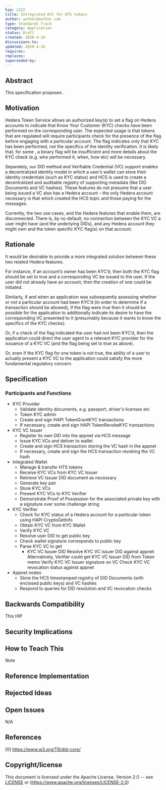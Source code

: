 ```yaml
---
hip: 2222
title: Intregrated KYC for HTS tokens
author: author@author.com 
type: Standards Track
category: Application
status: Draft
created: 2020-4-16
discussions-to: 
updated: 2020-4-16
requires:
replaces:
superseded-by:
---
```


## Abstract

This specification proposes .

## Motivation

Hedera Token Service allows an authorized key(s) to set a flag on Hedera accounts to indicate that Know Your Customer (KYC) checks have been performed on the corresponding user. The expected usage is that tokens that are regulated will require participants check for the presence of the flag before engaging with a particular account. The flag indicates only that KYC has been performed, not the specifics of the identity verification. It is likely that, for some , a binary flag will be insufficient and more details about the KYC check (e.g. who performed it, when, how etc) will be necessary. 

Separately, our DID method and Verifiable Credential (VC) support enables a decentralized identity model in which a user’s wallet can store their identity credentials (such as KYC status) and HCS is used to create a decentralized and auditable registry of supporting metadata (like DID Documents and VC hashes). These features do not presume that a user being issued a VC also has a Hedera account – the only Hedera account necessary is that which created the HCS topic and those paying for the messages. 

Currently, the two use cases, and the Hedera features that enable them, are disconnected. There is, by no default, no connection between the KYC VC a user might have (and the underlying DIDs), and any Hedera account they might own and the token specific KYC flag(s) on that account. 


## Rationale

It would be desirable to provide a more integrated solution between these two related Hedera features.  

For instance, if an account’s owner has been KYC’d, then both the KYC flag should be set to true and a corresponding VC be issued to the user. If the user did not already have an account, then the creation of one could be initiated. 

Similarly, if and when an application was subsequently assessing whether or not a particular account had been KYC’d (in order to determine if a transaction should be allowed), if the flag were true then it should be possible for the application to additionally indicate its desire to have the corresponding VC presented to it (presumably because it wants to know the specifics of the KYC checks). 

Or, if a check of the flag indicated the user had not been KYC’d, then the application could direct the user agent to a relevant KYC provider for the issuance of a KYC VC (and the flag being set to true as above). 
 
Or, even if the KYC flag for one token is not true, the ability of a user to actually present a KYC VC to the application could satisfy the more fundamental regulatory concern. 

## Specification

### Participants and Functions 

 
* KYC Provider 
    * Validate identity documents, e.g. passport, driver's licenses etc 
    * Token KYC admin
    * Create and sign HAPI TokenGrantKYC transactions
    * If necessary, create and sign HAPI TokenRevokeKYC transactions 
* KYC VC Issuer
    * Register its own DID into the appnet via HCS message
    * Issue KYC VCs and deliver to wallet
    * Create and sign HCS transaction storing the VC hash in the appnet
    * If necessary, create and sign the HCS transaction revoking the VC hash 
* Integrated Wallet 
    * Manage & transfer HTS tokens
    * Receive KYC VCs from KYC VC Issuer
    * Retrieve VC Issuer DID document as necessary
    * Generate key pair 
    * Store KYC VCs
    * Present KYC VCs to KYC Verifier
    * Demonstrate Proof of Possession for the associated private key with a signature over some challenge string 
* KYC Verifier 
    * Check for KYC status of a Hedera account for a particular token using HAPI CryptoGetInfo
    * Obtain KYC VC from KYC Wallet
    * Verify KYC VC
    * Resolve user DID to get public key
    * Check wallet signature corresponds to public key
    * Parse KYC VC to get 
        * KYC VC Issuer DID 
    Resolve KYC VC issuer DID against appnet 
    Alternatively, Verifier could get KYC VC Issuer DID from Token memo 
    Verify KYC VC Issuer signature on VC 
    Check KYC VC revocation status against appnet 
* Appnet nodes
    * Store the HCS timestamped registry of DID Documents (with enclosed public keys) and VC hashes
    * Respond to queries for DID resolution and VC revocation checks 



## Backwards Compatibility

This HIP 

## Security Implications


## How to Teach This

Note 

## Reference Implementation


## Rejected Ideas



## Open Issues

N/A

## References

[0] https://www.w3.org/TR/did-core/

## Copyright/license

This document is licensed under the Apache License, Version 2.0 -- see [LICENSE](../LICENSE) or (https://www.apache.org/licenses/LICENSE-2.0)
